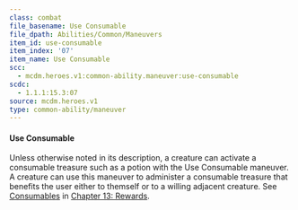 ```yaml
---
class: combat
file_basename: Use Consumable
file_dpath: Abilities/Common/Maneuvers
item_id: use-consumable
item_index: '07'
item_name: Use Consumable
scc:
  - mcdm.heroes.v1:common-ability.maneuver:use-consumable
scdc:
  - 1.1.1:15.3:07
source: mcdm.heroes.v1
type: common-ability/maneuver
---
```


#### Use Consumable

Unless otherwise noted in its description, a creature can activate a consumable treasure such as a potion with the Use Consumable maneuver. A creature can use this maneuver to administer a consumable treasure that benefits the user either to themself or to a willing adjacent creature. See [Consumables](#page-328-0) in [Chapter 13: Rewards](#page-327-1).
